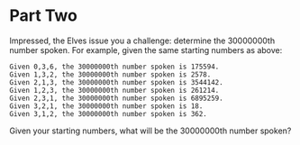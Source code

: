 # Part Two

Impressed, the Elves issue you a challenge: determine the 30000000th number spoken. For example, given the same starting numbers as above:

    Given 0,3,6, the 30000000th number spoken is 175594.
    Given 1,3,2, the 30000000th number spoken is 2578.
    Given 2,1,3, the 30000000th number spoken is 3544142.
    Given 1,2,3, the 30000000th number spoken is 261214.
    Given 2,3,1, the 30000000th number spoken is 6895259.
    Given 3,2,1, the 30000000th number spoken is 18.
    Given 3,1,2, the 30000000th number spoken is 362.

Given your starting numbers, what will be the 30000000th number spoken?

